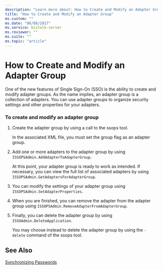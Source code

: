 ```yaml
---
description: "Learn more about: How to Create and Modify an Adapter Group"
title: "How to Create and Modify an Adapter Group"
ms.custom: ""
ms.date: "06/08/2017"
ms.service: biztalk-server
ms.reviewer: ""
ms.suite: ""
ms.topic: "article"
---
```

# How to Create and Modify an Adapter Group
One of the new features of Single Sign-On (SSO) is the ability to create and modify adapter groups. As the name implies, an adapter group is a collection of adapters. You can use adapter groups to organize security settings and other properties for your adapters.  
  
### To create and modify an adapter group  
  
1.  Create the adapter group by using a call to the ssops tool.  
  
     In the associated XML file, you must set the group flag as an adapter group.  
  
2.  Add one or more adapters to the adapter group by using `ISSOPSAdmin.AddAdapterToAdapterGroup`.  
  
     At this point, your adapter group is ready to work as intended. If necessary, you can view the full list of associated adapters by using `ISSOPSAdmin.GetAdaptersForAdapterGroup`.  
  
3.  You can modify the settings of your adapter group using `ISSOPSAdmin.SetAdapterProperties`.  
  
4.  When you are finished, you can remove the adapter from the adapter group using `ISSOPSAdmin.RemoveAdapterFromAdapterGroup`.  
  
5.  Finally, you can delete the adapter group by using `ISSOAdmin.DeleteApplication`.  
  
     You may choose instead to delete the adapter group by using the `-delete` command of the ssops tool.  
  
## See Also  
 [Synchronizing Passwords](../core/synchronizing-passwords.md)
